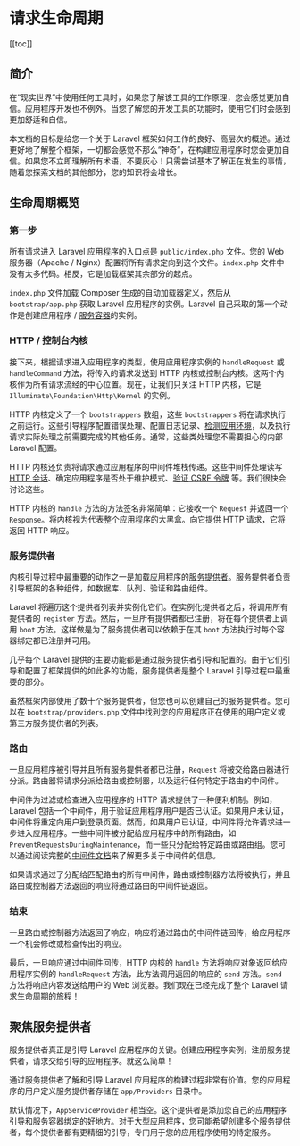 # 请求生命周期

[[toc]]

## 简介

在“现实世界”中使用任何工具时，如果您了解该工具的工作原理，您会感觉更加自信。应用程序开发也不例外。当您了解您的开发工具的功能时，使用它们时会感到更加舒适和自信。

本文档的目标是给您一个关于 Laravel 框架如何工作的良好、高层次的概述。通过更好地了解整个框架，一切都会感觉不那么“神奇”，在构建应用程序时您会更加自信。如果您不立即理解所有术语，不要灰心！只需尝试基本了解正在发生的事情，随着您探索文档的其他部分，您的知识将会增长。

## 生命周期概览

### 第一步

所有请求进入 Laravel 应用程序的入口点是 `public/index.php` 文件。您的 Web 服务器（Apache / Nginx）配置将所有请求定向到这个文件。`index.php` 文件中没有太多代码。相反，它是加载框架其余部分的起点。

`index.php` 文件加载 Composer 生成的自动加载器定义，然后从 `bootstrap/app.php` 获取 Laravel 应用程序的实例。Laravel 自己采取的第一个动作是创建应用程序 / [服务容器](/docs/11/architecture-concepts/container)的实例。

### HTTP / 控制台内核

接下来，根据请求进入应用程序的类型，使用应用程序实例的 `handleRequest` 或 `handleCommand` 方法，将传入的请求发送到 HTTP 内核或控制台内核。这两个内核作为所有请求流经的中心位置。现在，让我们只关注 HTTP 内核，它是 `Illuminate\Foundation\Http\Kernel` 的实例。

HTTP 内核定义了一个 `bootstrappers` 数组，这些 `bootstrappers` 将在请求执行之前运行。这些引导程序配置错误处理、配置日志记录、[检测应用环境](/docs/11/configuration#environment-configuration)，以及执行请求实际处理之前需要完成的其他任务。通常，这些类处理您不需要担心的内部 Laravel 配置。

HTTP 内核还负责将请求通过应用程序的中间件堆栈传递。这些中间件处理读写 [HTTP 会话](/docs/11/basics/session)、确定应用程序是否处于维护模式、[验证 CSRF 令牌](/docs/11/basics/csrf) 等。我们很快会讨论这些。

HTTP 内核的 `handle` 方法的方法签名非常简单：它接收一个 `Request` 并返回一个 `Response`。将内核视为代表整个应用程序的大黑盒。向它提供 HTTP 请求，它将返回 HTTP 响应。

### 服务提供者

内核引导过程中最重要的动作之一是加载应用程序的[服务提供者](/docs/11/architecture-concepts/providers)。服务提供者负责引导框架的各种组件，如数据库、队列、验证和路由组件。

Laravel 将遍历这个提供者列表并实例化它们。在实例化提供者之后，将调用所有提供者的 `register` 方法。然后，一旦所有提供者都已注册，将在每个提供者上调用 `boot` 方法。这样做是为了服务提供者可以依赖于在其 `boot` 方法执行时每个容器绑定都已注册并可用。

几乎每个 Laravel 提供的主要功能都是通过服务提供者引导和配置的。由于它们引导和配置了框架提供的如此多的功能，服务提供者是整个 Laravel 引导过程中最重要的部分。

虽然框架内部使用了数十个服务提供者，但您也可以创建自己的服务提供者。您可以在 `bootstrap/providers.php` 文件中找到您的应用程序正在使用的用户定义或第三方服务提供者的列表。

### 路由

一旦应用程序被引导并且所有服务提供者都已注册，`Request` 将被交给路由器进行分派。路由器将请求分派给路由或控制器，以及运行任何特定于路由的中间件。

中间件为过滤或检查进入应用程序的 HTTP 请求提供了一种便利机制。例如，Laravel 包括一个中间件，用于验证应用程序用户是否已认证。如果用户未认证，中间件将重定向用户到登录页面。然而，如果用户已认证，中间件将允许请求进一步进入应用程序。一些中间件被分配给应用程序中的所有路由，如 `PreventRequestsDuringMaintenance`，而一些只分配给特定路由或路由组。您可以通过阅读完整的[中间件文档](/docs/11/basics/middleware)来了解更多关于中间件的信息。

如果请求通过了分配给匹配路由的所有中间件，路由或控制器方法将被执行，并且路由或控制器方法返回的响应将通过路由的中间件链返回。

### 结束

一旦路由或控制器方法返回了响应，响应将通过路由的中间件链回传，给应用程序一个机会修改或检查传出的响应。

最后，一旦响应通过中间件回传，HTTP 内核的 `handle` 方法将响应对象返回给应用程序实例的 `handleRequest` 方法，此方法调用返回的响应的 `send` 方法。`send` 方法将响应内容发送给用户的 Web 浏览器。我们现在已经完成了整个 Laravel 请求生命周期的旅程！

## 聚焦服务提供者

服务提供者真正是引导 Laravel 应用程序的关键。创建应用程序实例，注册服务提供者，请求交给引导的应用程序。就这么简单！

通过服务提供者了解和引导 Laravel 应用程序的构建过程非常有价值。您的应用程序的用户定义服务提供者存储在 `app/Providers` 目录中。

默认情况下，`AppServiceProvider` 相当空。这个提供者是添加您自己的应用程序引导和服务容器绑定的好地方。对于大型应用程序，您可能希望创建多个服务提供者，每个提供者都有更精细的引导，专门用于您的应用程序使用的特定服务。
